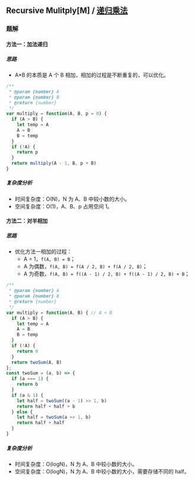 ## Recursive Mulitply[M] / [递归乘法](https://leetcode-cn.com/problems/recursive-mulitply-lcci/)

### 题解
#### 方法一：加法递归
##### 思路
+ A*B 的本质是 A 个 B 相加，相加的过程是不断重复的，可以优化。

```js
/**
 * @param {number} A
 * @param {number} B
 * @return {number}
 */
var multiply = function(A, B, p = 0) {
  if (A > B) {
    let temp = A
    A = B
    B = temp
  }
  if (!A) {
    return p
  }
  return multiply(A - 1, B, p + B)
}
```
##### 复杂度分析
+ 时间复杂度：O(N)，N 为 A、B 中较小数的大小。
+ 空间复杂度：O(1)，A、B、p 占用空间 1。

#### 方法二：对半相加
##### 思路
+ 优化方法一相加的过程：
  - A = 1，`f(A, B) = B`；
  - A 为偶数，`f(A, B) = f(A / 2, B) + f(A / 2, B)`；
  - A 为奇数，`f(A, B) = f((A - 1) / 2, B) + f((A - 1) / 2, B) + B`；

```js
/**
 * @param {number} A
 * @param {number} B
 * @return {number}
 */
var multiply = function(A, B) { // A < B
  if (A > B) {
    let temp = A
    A = B
    B = temp
  }
  if (!A) {
    return 0
  }
  return twoSum(A, B)
};
const twoSum = (a, b) => {
  if (a === 1) {
    return b
  }
  if (a & 1) {
    let half = twoSum((a - 1) >> 1, b)
    return half + half + b
  } else {
    let half = twoSum(a >> 1, b)
    return half + half
  }
}
```

##### 复杂度分析
+ 时间复杂度：O(logN)，N 为 A、B 中较小数的大小。
+ 空间复杂度：O(logN)，N 为 A、B 中较小数的大小，需要存储不同的 half。